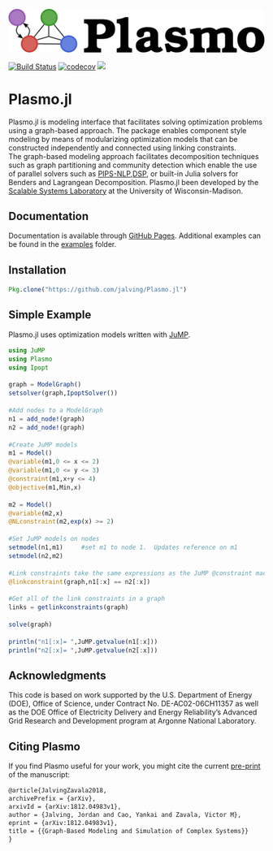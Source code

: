 ![Logo](./docs/plasmo.svg)

[![Build Status](https://travis-ci.org/jalving/Plasmo.jl.svg?branch=master)](https://travis-ci.org/jalving/Plasmo.jl)
[![codecov](https://codecov.io/gh/jalving/Plasmo.jl/branch/master/graph/badge.svg)](https://codecov.io/gh/jalving/Plasmo.jl)
[![](https://img.shields.io/badge/docs-latest-blue.svg)](https://jalving.github.io/Plasmo.jl/dev/)

# Plasmo.jl
Plasmo.jl is modeling interface that facilitates solving optimization problems using a graph-based approach.  The package enables component style modeling by means of modularizing optimization models that
can be constructed independently and connected using linking constraints.    
The graph-based modeling approach facilitates decomposition techniques such as graph partitioning and community detection which enable the use of parallel solvers such as [PIPS-NLP](https://github.com/Argonne-National-Laboratory/PIPS/tree/master/PIPS-NLP),[DSP](https://github.com/Argonne-National-Laboratory/DSP), or built-in Julia solvers for Benders
and Lagrangean Decomposition.
Plasmo.jl been developed by the [Scalable Systems Laboratory](http://zavalab.engr.wisc.edu/) at the University of Wisconsin-Madison.


## Documentation
Documentation is available through [GitHub Pages](https://jalving.github.io/Plasmo.jl/dev).
Additional examples can be found in the [examples](https://github.com/jalving/Plasmo.jl/tree/master/examples/ModelGraph) folder.

## Installation

```julia
Pkg.clone("https://github.com/jalving/Plasmo.jl")
```

## Simple Example

Plasmo.jl uses optimization models written with [JuMP](https://github.com/JuliaOpt/JuMP.jl).

```julia
using JuMP
using Plasmo
using Ipopt

graph = ModelGraph()
setsolver(graph,IpoptSolver())

#Add nodes to a ModelGraph
n1 = add_node!(graph)
n2 = add_node!(graph)

#Create JuMP models
m1 = Model()
@variable(m1,0 <= x <= 2)
@variable(m1,0 <= y <= 3)
@constraint(m1,x+y <= 4)
@objective(m1,Min,x)

m2 = Model()
@variable(m2,x)
@NLconstraint(m2,exp(x) >= 2)

#Set JuMP models on nodes
setmodel(n1,m1)     #set m1 to node 1.  Updates reference on m1
setmodel(n2,m2)

#Link constraints take the same expressions as the JuMP @constraint macro
@linkconstraint(graph,n1[:x] == n2[:x])

#Get all of the link constraints in a graph
links = getlinkconstraints(graph)

solve(graph)

println("n1[:x]= ",JuMP.getvalue(n1[:x]))
println("n2[:x]= ",JuMP.getvalue(n2[:x]))
```

## Acknowledgments
This code is based on work supported by the U.S. Department of Energy (DOE), Office of Science, under Contract No. DE-AC02-06CH11357 as well as the DOE Office of Electricity Delivery and Energy Reliability’s Advanced Grid Research and Development program at Argonne National Laboratory.

## Citing Plasmo
If you find Plasmo useful for your work, you might cite the current [pre-print](https://arxiv.org/pdf/1812.04983.pdf) of the manuscript:

    @article{JalvingZavala2018,
    archivePrefix = {arXiv},
    arxivId = {arXiv:1812.04983v1},
    author = {Jalving, Jordan and Cao, Yankai and Zavala, Victor M},
    eprint = {arXiv:1812.04983v1},
    title = {{Graph-Based Modeling and Simulation of Complex Systems}}
    }
